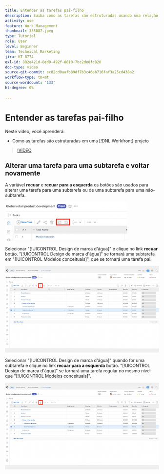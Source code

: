 ```yaml
---
title: Entender as tarefas pai-filho
description: Saiba como as tarefas são estruturadas usando uma relação pai-filho em um [!DNL  Workfront] projeto.
activity: use
feature: Work Management
thumbnail: 335087.jpeg
type: Tutorial
role: User
level: Beginner
team: Technical Marketing
jira: KT-8774
exl-id: 882e421d-8ed9-492f-8810-7bc2de8fc820
doc-type: video
source-git-commit: ec82cd0aafb89df7b3c46eb716faf3a25cd438a2
workflow-type: tm+mt
source-wordcount: '133'
ht-degree: 0%

---
```


# Entender as tarefas pai-filho

Neste vídeo, você aprenderá:

* Como as tarefas são estruturadas em uma [!DNL Workfront] projeto

>[!VIDEO](https://video.tv.adobe.com/v/335087/?quality=12&learn=on)


## Alterar uma tarefa para uma subtarefa e voltar novamente

A variável **recuar** e **recuar para a esquerda** os botões são usados para alterar uma tarefa para uma subtarefa ou de uma subtarefa para uma não-subtarefa.

![Uma imagem dos botões de recuo e recuo para a esquerda.](assets/indent-and-outdent.png)

Selecionar &quot;[!UICONTROL Design de marca d&#39;água]&quot; e clique no link **recuar** botão. &quot;[!UICONTROL Design de marca d&#39;água]&quot; se tornará uma subtarefa em &quot;[!UICONTROL Modelos conceituais]&quot;, que se tornará uma tarefa pai.

![Uma imagem do uso do botão de recuo.](assets/indent.png)

Selecionar &quot;[!UICONTROL Design de marca d&#39;água]&quot; quando for uma subtarefa e clique no link **recuar para a esquerda** botão. &quot;[!UICONTROL Design de marca d&#39;água]&quot; se tornará uma tarefa regular no mesmo nível que &quot;[!UICONTROL Modelos conceituais]&quot;.

![Uma imagem do uso do botão de recuo para a esquerda.](assets/outdent.png)

